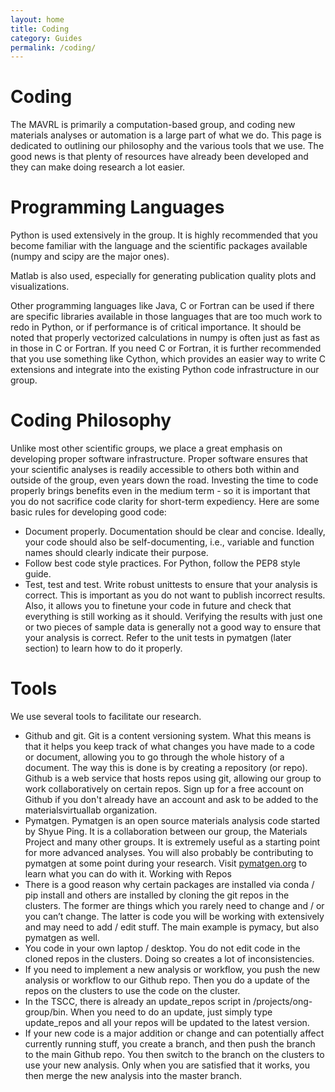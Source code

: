```yaml
---
layout: home
title: Coding
category: Guides
permalink: /coding/
---
```


# Coding

The MAVRL is primarily a computation-based group, and coding new materials analyses or automation is a large part of what we do. This page is dedicated to outlining our philosophy and the various tools that we use. The good news is that plenty of resources have already been developed and they can make doing research a lot easier.

# Programming Languages

Python is used extensively in the group. It is highly recommended that you become familiar with the language and the scientific packages available (numpy and scipy are the major ones).

Matlab is also used, especially for generating publication quality plots and visualizations.

Other programming languages like Java, C or Fortran can be used if there are specific libraries available in those languages that are too much work to redo in Python, or if performance is of critical importance. It should be noted that properly vectorized calculations in numpy is often just as fast as in those in C or Fortran. If you need C or Fortran, it is further recommended that you use something like Cython, which provides an easier way to write C extensions and integrate into the existing Python code infrastructure in our group.

# Coding Philosophy

Unlike most other scientific groups, we place a great emphasis on developing proper software infrastructure. Proper software ensures that your scientific analyses is readily accessible to others both within and outside of the group, even years down the road. Investing the time to code properly brings benefits even in the medium term - so it is important that you do not sacrifice code clarity for short-term expediency. Here are some basic rules for developing good code:

* Document properly. Documentation should be clear and concise. Ideally, your code should also be self-documenting, i.e., variable and function names should clearly indicate their purpose.
* Follow best code style practices. For Python, follow the PEP8 style guide.
* Test, test and test. Write robust unittests to ensure that your analysis is correct. This is important as you do not want to publish incorrect results. Also, it allows you to finetune your code in future and check that everything is still working as it should. Verifying the results with just one or two pieces of sample data is generally not a good way to ensure that your analysis is correct. Refer to the unit tests in pymatgen (later section) to learn how to do it properly.

# Tools

We use several tools to facilitate our research.

* Github and git. Git is a content versioning system. What this means is that it helps you keep track of what changes you have made to a code or document, allowing you to go through the whole history of a document. The way this is done is by creating a repository (or repo). Github is a web service that hosts repos using git, allowing our group to work collaboratively on certain repos. Sign up for a free account on Github if you don't already have an account and ask to be added to the materialsvirtuallab organization.
* Pymatgen. Pymatgen is an open source materials analysis code started by Shyue Ping. It is a collaboration between our group, the Materials Project and many other groups. It is extremely useful as a starting point for more advanced analyses. You will also probably be contributing to pymatgen at some point during your research. Visit [pymatgen.org](pymatgen.org) to learn what you can do with it.
Working with Repos
* There is a good reason why certain packages are installed via conda / pip install and others are installed by cloning the git repos in the clusters. The former are things which you rarely need to change and / or you can’t change. The latter is code you will be working with extensively and may need to add / edit stuff. The main example is pymacy, but also pymatgen as well.
* You code in your own laptop / desktop. You do not edit code in the cloned repos in the clusters. Doing so creates a lot of inconsistencies.
* If you need to implement a new analysis or workflow, you push the new analysis or workflow to our Github repo. Then you do a update of the repos on the clusters to use the code on the cluster.
* In the TSCC, there is already an update_repos script in /projects/ong-group/bin. When you need to do an update, just simply type update_repos and all your repos will be updated to the latest version.
* If your new code is a major addition or change and can potentially affect currently running stuff, you create a branch, and then push the branch to the main Github repo. You then switch to the branch on the clusters to use your new analysis. Only when you are satisfied that it works, you then merge the new analysis into the master branch.
